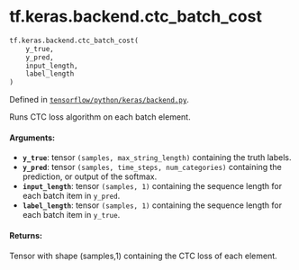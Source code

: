 <div itemscope itemtype="http://developers.google.com/ReferenceObject">
<meta itemprop="name" content="tf.keras.backend.ctc_batch_cost" />
<meta itemprop="path" content="Stable" />
</div>

# tf.keras.backend.ctc_batch_cost

``` python
tf.keras.backend.ctc_batch_cost(
    y_true,
    y_pred,
    input_length,
    label_length
)
```



Defined in [`tensorflow/python/keras/backend.py`](/code/stable/tensorflow/python/keras/backend.py).

Runs CTC loss algorithm on each batch element.

#### Arguments:

* <b>`y_true`</b>: tensor `(samples, max_string_length)`
        containing the truth labels.
* <b>`y_pred`</b>: tensor `(samples, time_steps, num_categories)`
        containing the prediction, or output of the softmax.
* <b>`input_length`</b>: tensor `(samples, 1)` containing the sequence length for
        each batch item in `y_pred`.
* <b>`label_length`</b>: tensor `(samples, 1)` containing the sequence length for
        each batch item in `y_true`.


#### Returns:

Tensor with shape (samples,1) containing the
    CTC loss of each element.